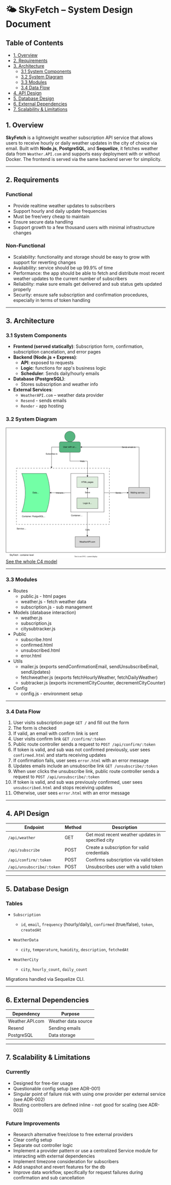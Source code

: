 # 🌤️ SkyFetch – System Design Document

## Table of Contents

- [1. Overview](#1-overview)
- [2. Requirements](#2-requirements)
- [3. Architecture](#3-architecture)
    - [3.1 System Components](#31-system-components)
    - [3.2 System Diagram](#32-system-diagram)
    - [3.3 Modules](#33-modules)
    - [3.4 Data Flow](#34-data-flow-)
- [4. API Design](#4-api-design)
- [5. Database Design](#5-database-design)
- [6. External Dependencies](#6-external-dependencies)
- [7. Scalability & Limitations](#7-scalability--limitations)


## 1. Overview

**SkyFetch** is a lightweight weather subscription API service that allows users to receive hourly or daily weather updates in the city of choice via email. Built with **Node.js**, **PostgreSQL**, and **Sequelize**, it fetches weather data from `Weather.API.com` and supports easy deployment with or without Docker. The frontend is served via the same backend server for simplicity.

---

## 2. Requirements

### Functional

- Provide realtime weather updates to subscribers
- Support hourly and daily update frequencies
- Must be free/very cheap to maintain
- Ensure secure data handling
- Support growth to a few thousand users with minimal infrastructure changes

### Non-Functional

- Scalability: functionality and storage should be easy to grow with support for reverting changes
- Availability: service should be up 99.9% of time
- Performance: the app should be able to fetch and distribute most recent weather updates to the current number of subscribers
- Reliability: make sure emails get delivered and sub status gets updated properly
- Security: ensure safe subscription and confirmation procedures, especially in terms of token handling

---

## 3. Architecture

### 3.1 System Components

- **Frontend (served statically)**: Subscription form, confirmation, subscription cancelation, and error pages
- **Backend  (Node.js + Express)**:
    - **API**: exposed to requests
    - **Logic**: functions for app's business logic
    - **Scheduler**: Sends daily/hourly emails
- **Database (PostgreSQL)**:
    - Stores subscription and weather info
- **External Services**:
    - `WeatherAPI.com` – weather data provider
    - `Resend` - sends emails
    - `Render` - app hosting

### 3.2 System Diagram
![containers.svg](../C4-model/containers.svg)
[See the whole C4 model](../C4-model/)

---

### 3.3 Modules

- Routes
    - public.js - html pages
    - weather.js - fetch weather data
    - subscription.js - sub management
- Models (database interaction)
    - weather.js
    - subscription.js
    - citysubtracker.js
- Public
    - subscribe.html
    - confirmed.html
    - unsubscribed.html
    - error.html
- Utils
    - mailer.js (exports sendConfirmationEmail, sendUnsubscribeEmail, sendUpdates)
    - fetchweather.js (exports fetchHourlyWeather, fetchDailyWeather)
    - subtracker.js (exports incrementCityCounter, decrementCityCounter)
- Config
    - config.js - environment setup

---

### 3.4 Data Flow 

1. User visits subscription page `GET /` and fill out the form
2. The form is checked
3. If valid, an email with confirm link is sent
4. User visits confirm link `GET /confirm/:token`
5. Public route controller sends a request to `POST /api/confirm/:token`
6. If token is valid, and sub was not confirmed previously, user sees `confirmed.html` and starts receiving updates
7. If confirmation fails, user sees `error.html` with an error message
8. Updates emails include an unsubscribe link `GET /unsubscribe/:token`
9. When user clicks the unsubscribe link, public route controller sends a request to `POST /api/unsubscribe/:token`
10. If token is valid, and sub was previously confirmed, user sees `unsubscribed.html` and stops receiving updates
11. Otherwise, user sees `error.html` with an error message

---

## 4. API Design

| Endpoint                  | Method | Description                                       |
|---------------------------|--------|---------------------------------------------------|
| `/api/weather`            | GET    | Get most recent weather updates in specified city |
| `/api/subscribe`          | POST   | Create a subscription for valid credentials       |
| `/api/confirm/:token`     | POST   | Confirms subscription via valid token             |
| `/api/unsubscribe/:token` | POST   | Unsubscribes user with a valid token              |


---

## 5. Database Design

### Tables

- `Subscription`
    - `id`, `email`, `frequency` (hourly/daily), `confirmed` (true/false), `token`, `createdAt`

- `WeatherData` 
    - `city`, `temperature`, `humidity`, `description`, `fetchedAt` 

- `WeatherCity`
    - `city`, `hourly_count`, `daily_count`

 Migrations handled via Sequelize CLI.

---

## 6. External Dependencies

| Dependency       | Purpose             |
|------------------|---------------------|
| Weather.API.com  | Weather data source |
| Resend           | Sending emails      |
| PostgreSQL       | Data storage        |

---

## 7. Scalability & Limitations

### Currently

- Designed for free-tier usage 
- Questionable config setup (see ADR-001)
- Singular point of failure risk with using onw provider per external service (see ADR-002)
- Routing controllers are defined inline - not good for scaling (see ADR-003)

### Future Improvements

- Research alternative free/close to free external providers
- Clear config setup
- Separate out controller logic 
- Implement a provider pattern or use a centralized Service module for interacting with external dependencies
- Implement timezone consideration for subscribers
- Add snapshot and revert features for the db
- Improve data workflow, specifically for request failures during confirmation and sub cancellation